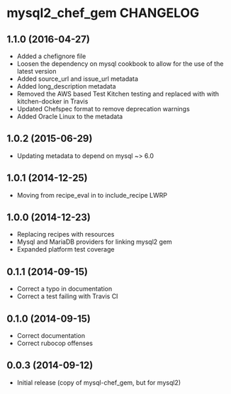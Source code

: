 # mysql2_chef_gem CHANGELOG

## 1.1.0 (2016-04-27)

- Added a chefignore file
- Loosen the dependency on mysql cookbook to allow for the use of the latest version
- Added source_url and issue_url metadata
- Added long_description metadata
- Removed the AWS based Test Kitchen testing and replaced with with kitchen-docker in Travis
- Updated Chefspec format to remove deprecation warnings
- Added Oracle Linux to the metadata

## 1.0.2 (2015-06-29)

- Updating metadata to depend on mysql ~> 6.0

## 1.0.1 (2014-12-25)

- Moving from recipe_eval in to include_recipe LWRP

## 1.0.0 (2014-12-23)

- Replacing recipes with resources
- Mysql and MariaDB providers for linking mysql2 gem
- Expanded platform test coverage

## 0.1.1 (2014-09-15)

- Correct a typo in documentation
- Correct a test failing with Travis CI

## 0.1.0 (2014-09-15)

- Correct documentation
- Correct rubocop offenses

## 0.0.3 (2014-09-12)

- Initial release (copy of mysql-chef_gem, but for mysql2)
